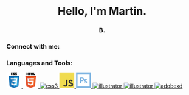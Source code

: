 
<h1 align="center">Hello, I'm Martin.</h1>
<h3 align="center">B.</h3>

<h3 align="left">Connect with me:</h3>

<h3 align="left">Languages and Tools:</h3>
<p align="left"> <a href="https://www.w3schools.com/css/" target="_blank" rel="noreferrer"> <img src="https://raw.githubusercontent.com/devicons/devicon/master/icons/css3/css3-original-wordmark.svg" alt="css3" width="40" height="40"/> </a> <a href="https://www.w3.org/html/" target="_blank" rel="noreferrer"> <img src="https://raw.githubusercontent.com/devicons/devicon/master/icons/html5/html5-original-wordmark.svg" alt="html5" width="40" height="40"/>  <a href="https://www.https://nodejs.org/en/" target="_blank" rel="noreferrer"> <img src="https://www.svgrepo.com/show/303266/nodejs-icon-logo.svg" alt="css3" width="40" height="40"/> </a></a>  <a href="https://developer.mozilla.org/en-US/docs/Web/JavaScript" target="_blank" rel="noreferrer"> <img src="https://raw.githubusercontent.com/devicons/devicon/master/icons/javascript/javascript-original.svg" alt="javascript" width="40" height="40"/> </a> <a href="https://www.photoshop.com/en" target="_blank" rel="noreferrer"> <img src="https://raw.githubusercontent.com/devicons/devicon/master/icons/photoshop/photoshop-line.svg" alt="photoshop" width="40" height="40"/> </a> <a href="https://www.adobe.com/in/products/illustrator.html" target="_blank" rel="noreferrer"> <img src="https://www.vectorlogo.zone/logos/adobe_illustrator/adobe_illustrator-icon.svg" alt="illustrator" width="40" height="40"/> </a> <a href="https://www.adobe.com/ee/products/photoshop-lightroom.html?mv=search&mv=search&sdid=L7NVTQ8Y&ef_id=CjwKCAjw-L-ZBhB4EiwA76YzOYLVVWr43kuI_7QLiUrLgY3ar-pkWu8lutP23t5Awkc323T3KkPC4RoCNk8QAvD_BwE:G:s&s_kwcid=AL!3085!3!465629055312!e!!g!!lightroom!11139501064!108006840454" target="_blank" rel="noreferrer"> <img src="https://upload.wikimedia.org/wikipedia/commons/thumb/b/b6/Adobe_Photoshop_Lightroom_CC_logo.svg/512px-Adobe_Photoshop_Lightroom_CC_logo.svg.png" alt="illustrator" width="40" height="40"/> </a> <a href="https://www.https://www.adobe.com/products/xd.html/" target="_blank" rel="noreferrer"> <img src="https://seeklogo.com/images/A/adobe-xd-logo-39468DE5D4-seeklogo.com.png" alt="adobexd" width="40" height="40"/></a></p>
